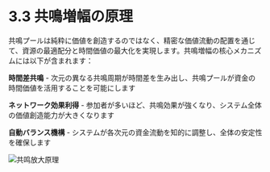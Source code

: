 # 3.3 共鳴増幅の原理

共鳴プールは純粋に価値を創造するのではなく、精密な価値流動の配置を通じて、資源の最適配分と時間価値の最大化を実現します。共鳴増幅の核心メカニズムには以下が含まれます：

**時間差共鳴** - 次元の異なる共鳴周期が時間差を生み出し、共鳴プールが資金の時間価値を活用することを可能にします

**ネットワーク効果利得** - 参加者が多いほど、共鳴効果が強くなり、システム全体の価値創造能力が大きくなります

**自動バランス機構** - システムが各次元の資金流動を知的に調整し、全体の安定性を確保します

![共鸣放大原理](/images/图3.svg)